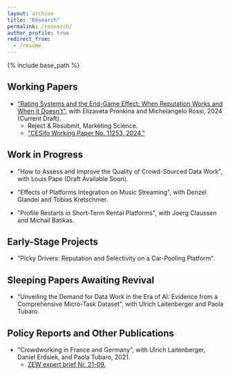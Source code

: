 ```yaml
---
layout: archive
title: "Research"
permalink: /research/
author_profile: true
redirect_from:
  - /resume
---
```


{% include base_path %}


Working Papers
----- 

* <a href="https://www.cesifo.org/en/publications/2024/working-paper/rating-systems-and-end-game-effect-when-reputation-works-and-when">"Rating Systems and the End-Game Effect: When Reputation Works and When it Doesn't"</a>, with Elizaveta Pronkina and Michelangelo Rossi, 2024 (Current Draft).
  * Reject & Resubmit, Marketing Science.
  * <a href="https://www.cesifo.org/en/publications/2024/working-paper/rating-systems-and-end-game-effect-when-reputation-works-and-when">"CESifo Working Paper No. 11253, 2024."</a>

Work in Progress
-----

* "How to Assess and Improve the Quality of Crowd-Sourced Data Work", with Louis Pape (Draft Available Soon).
  
* "Effects of Platforms Integration on Music Streaming", with Denzel Glandel and Tobias Kretschmer.

* "Profile Restarts in Short-Term Rental Platforms", with Joerg Claussen and Michail Batikas.

  
Early-Stage Projects
-----
* "Picky Drivers: Reputation and Selectivity on a Car-Pooling Platform".

Sleeping Papers Awaiting Revival
-----
* "Unveiling the Demand for Data Work in the Era of AI: Evidence from a Comprehensive Micro-Task Dataset", with Ulrich Laitenberger and Paola Tubaro.


Policy Reports and Other Publications
-----
 
* "Crowdworking in France and Germany", with Ulrich Laitenberger, Daniel Erdsiek, and Paola Tubaro, 2021.
  * <a href="https://www.zew.de/publikationen/crowdworking-in-france-and-germany" target="_blank" rel="noopener noreferrer">ZEW expert brief Nr. 21-09. </a>      
